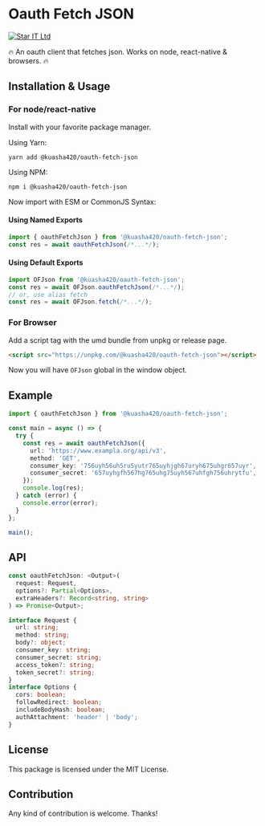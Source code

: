 # Oauth Fetch JSON

[![Star IT Ltd](https://staritltd.com/wp-content/uploads/2019/10/Web_Logo_of_Star_IT_158x80.png)](https://staritltd.com)

🔥 An oauth client that fetches json. Works on node, react-native & browsers. 🔥

## Installation & Usage

### For node/react-native

Install with your favorite package manager.

Using Yarn:

```
yarn add @kuasha420/oauth-fetch-json
```

Using NPM:

```
npm i @kuasha420/oauth-fetch-json

```

Now import with ESM or CommonJS Syntax:

#### Using Named Exports

```typescript
import { oauthFetchJson } from '@kuasha420/oauth-fetch-json';
const res = await oauthFetchJson(/*...*/);
```

#### Using Default Exports

```typescript
import OFJson from '@kuasha420/oauth-fetch-json';
const res = await OFJson.oauthFetchJson(/*...*/);
// or, use alias fetch
const res = await OFJson.fetch(/*...*/);
```

### For Browser

Add a script tag with the umd bundle from unpkg or release page.

```html
<script src="https://unpkg.com/@kuasha420/oauth-fetch-json"></script>
```

Now you will have `OFJson` global in the window object.

## Example

```typescript
import { oauthFetchJson } from '@kuasha420/oauth-fetch-json';

const main = async () => {
  try {
    const res = await oauthFetchJson({
      url: 'https://www.exampla.org/api/v3',
      method: 'GET',
      consumer_key: '756uyh56uh5ru5yutr765uyhjgh67uryh675uhgr657uyr',
      consumer_secret: '657uyhgfh567hg765uhg75uyh567uhfgh756uhrytfu',
    });
    console.log(res);
  } catch (error) {
    console.error(error);
  }
};

main();
```

## API

```typescript
const oauthFetchJson: <Output>(
  request: Request,
  options?: Partial<Options>,
  extraHeaders?: Record<string, string>
) => Promise<Output>;

interface Request {
  url: string;
  method: string;
  body?: object;
  consumer_key: string;
  consumer_secret: string;
  access_token?: string;
  token_secret?: string;
}
interface Options {
  cors: boolean;
  followRedirect: boolean;
  includeBodyHash: boolean;
  authAttachment: 'header' | 'body';
}
```

## License

This package is licensed under the MIT License.

## Contribution

Any kind of contribution is welcome. Thanks!
